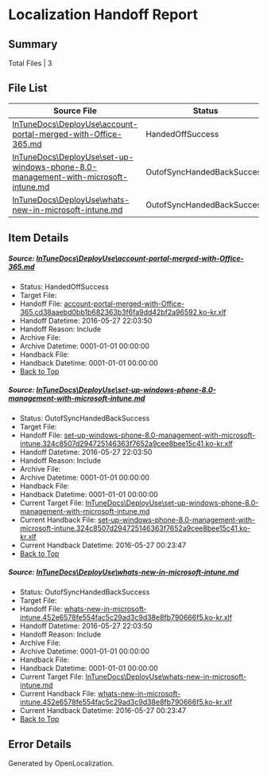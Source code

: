 # <a name='report-top'></a> Localization Handoff Report

## Summary
 Total Files | 3

## File List
 Source File | Status | Details 
 ----------- | ------ | ------- 
 [InTuneDocs\DeployUse\account-portal-merged-with-Office-365.md](https://github.com/Microsoft/IntuneDocs-pr/blob/72646bb7cdbd8c4298541b8f1f14374c527359cd/InTuneDocs/DeployUse/account-portal-merged-with-Office-365.md) | HandedOffSuccess | [Details](#c0ab778c90013492c63b797a226bd9f64b5ec2379)
 [InTuneDocs\DeployUse\set-up-windows-phone-8.0-management-with-microsoft-intune.md](https://github.com/Microsoft/IntuneDocs-pr/blob/1d2e0fd06616589743a6739bc64cf62a9ee377fb/InTuneDocs/DeployUse/set-up-windows-phone-8.0-management-with-microsoft-intune.md) | OutofSyncHandedBackSuccess | [Details](#bf39e48428b261bde7e7340cc9a7178134d5e40f241)
 [InTuneDocs\DeployUse\whats-new-in-microsoft-intune.md](https://github.com/Microsoft/IntuneDocs-pr/blob/53dbe12bbb0203186c4063778089530d742dd80f/InTuneDocs/DeployUse/whats-new-in-microsoft-intune.md) | OutofSyncHandedBackSuccess | [Details](#9007cccc3f16822d42e53978e9a458f686b61c0d257)

## Item Details
##### <a name='c0ab778c90013492c63b797a226bd9f64b5ec2379'></a> Source: [InTuneDocs\DeployUse\account-portal-merged-with-Office-365.md](https://github.com/Microsoft/IntuneDocs-pr/blob/72646bb7cdbd8c4298541b8f1f14374c527359cd/InTuneDocs/DeployUse/account-portal-merged-with-Office-365.md)
* Status: HandedOffSuccess
* Target File: 
* Handoff File: [account-portal-merged-with-Office-365.cd38aaebd0bb1b682363b3f6fa9dd42bf2a96592.ko-kr.xlf](https://github.com/Microsoft/EM.handoff/blob/54ca68a5b8abf299b00332bb1000b75fbdeda3a0/ol-handoff/Microsoft/IntuneDocs-pr.ko-kr/master/account-portal-merged-with-Office-365.cd38aaebd0bb1b682363b3f6fa9dd42bf2a96592.ko-kr.xlf)
* Handoff Datetime: 2016-05-27 22:03:50
* Handoff Reason: Include
* Archive File: 
* Archive Datetime: 0001-01-01 00:00:00
* Handback File: 
* Handback Datetime: 0001-01-01 00:00:00
* [Back to Top](#report-top)

##### <a name='bf39e48428b261bde7e7340cc9a7178134d5e40f241'></a> Source: [InTuneDocs\DeployUse\set-up-windows-phone-8.0-management-with-microsoft-intune.md](https://github.com/Microsoft/IntuneDocs-pr/blob/1d2e0fd06616589743a6739bc64cf62a9ee377fb/InTuneDocs/DeployUse/set-up-windows-phone-8.0-management-with-microsoft-intune.md)
* Status: OutofSyncHandedBackSuccess
* Target File: 
* Handoff File: [set-up-windows-phone-8.0-management-with-microsoft-intune.324c8507d294725146363f7652a9cee8bee15c41.ko-kr.xlf](https://github.com/Microsoft/EM.handoff/blob/54ca68a5b8abf299b00332bb1000b75fbdeda3a0/ol-handoff/Microsoft/IntuneDocs-pr.ko-kr/master/set-up-windows-phone-8.0-management-with-microsoft-intune.324c8507d294725146363f7652a9cee8bee15c41.ko-kr.xlf)
* Handoff Datetime: 2016-05-27 22:03:50
* Handoff Reason: Include
* Archive File: 
* Archive Datetime: 0001-01-01 00:00:00
* Handback File: 
* Handback Datetime: 0001-01-01 00:00:00
* Current Target File: [InTuneDocs\DeployUse\set-up-windows-phone-8.0-management-with-microsoft-intune.md](https://github.com/Microsoft/IntuneDocs-pr.ko-kr/blob/0123fd93b76670ee3efe710859867697cf359ee6/InTuneDocs/DeployUse/set-up-windows-phone-8.0-management-with-microsoft-intune.md)
* Current Handback File: [set-up-windows-phone-8.0-management-with-microsoft-intune.324c8507d294725146363f7652a9cee8bee15c41.ko-kr.xlf](https://github.com/Microsoft/EM.handback/blob/b4481eefb625088758f39b0c01ee565c6ac06520/ol-handback/Microsoft/IntuneDocs-pr.ko-kr/master/set-up-windows-phone-8.0-management-with-microsoft-intune.324c8507d294725146363f7652a9cee8bee15c41.ko-kr.xlf)
* Current Handback Datetime: 2016-05-27 00:23:47
* [Back to Top](#report-top)

##### <a name='9007cccc3f16822d42e53978e9a458f686b61c0d257'></a> Source: [InTuneDocs\DeployUse\whats-new-in-microsoft-intune.md](https://github.com/Microsoft/IntuneDocs-pr/blob/53dbe12bbb0203186c4063778089530d742dd80f/InTuneDocs/DeployUse/whats-new-in-microsoft-intune.md)
* Status: OutofSyncHandedBackSuccess
* Target File: 
* Handoff File: [whats-new-in-microsoft-intune.452e6578fe554fac5c29ad3c9d38e8fb790666f5.ko-kr.xlf](https://github.com/Microsoft/EM.handoff/blob/54ca68a5b8abf299b00332bb1000b75fbdeda3a0/ol-handoff/Microsoft/IntuneDocs-pr.ko-kr/master/whats-new-in-microsoft-intune.452e6578fe554fac5c29ad3c9d38e8fb790666f5.ko-kr.xlf)
* Handoff Datetime: 2016-05-27 22:03:50
* Handoff Reason: Include
* Archive File: 
* Archive Datetime: 0001-01-01 00:00:00
* Handback File: 
* Handback Datetime: 0001-01-01 00:00:00
* Current Target File: [InTuneDocs\DeployUse\whats-new-in-microsoft-intune.md](https://github.com/Microsoft/IntuneDocs-pr.ko-kr/blob/0123fd93b76670ee3efe710859867697cf359ee6/InTuneDocs/DeployUse/whats-new-in-microsoft-intune.md)
* Current Handback File: [whats-new-in-microsoft-intune.452e6578fe554fac5c29ad3c9d38e8fb790666f5.ko-kr.xlf](https://github.com/Microsoft/EM.handback/blob/b4481eefb625088758f39b0c01ee565c6ac06520/ol-handback/Microsoft/IntuneDocs-pr.ko-kr/master/whats-new-in-microsoft-intune.452e6578fe554fac5c29ad3c9d38e8fb790666f5.ko-kr.xlf)
* Current Handback Datetime: 2016-05-27 00:23:47
* [Back to Top](#report-top)


## Error Details

Generated by OpenLocalization.
